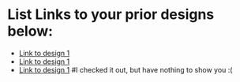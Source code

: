 # List Links to your prior designs below:

* [Link to design 1](http://example.com/mydesign.html)
* [Link to design 1](http://example.com/mydesign.html)
* [Link to design 1](http://example.com/mydesign.html)
#I checked it out, but have nothing to show you :(